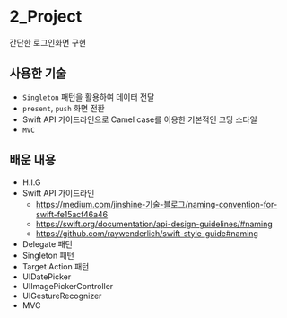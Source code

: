 #  2_Project
간단한 로그인화면 구현

## 사용한 기술
- `Singleton` 패턴을 활용하여 데이터 전달
- `present`, `push` 화면 전환
- Swift API 가이드라인으로 Camel case를 이용한 기본적인 코딩 스타일
- `MVC`

## 배운 내용
- H.I.G
- Swift API 가이드라인
    - https://medium.com/jinshine-기술-블로그/naming-convention-for-swift-fe15acf46a46
    - https://swift.org/documentation/api-design-guidelines/#naming
    - https://github.com/raywenderlich/swift-style-guide#naming
- Delegate 패턴
- Singleton 패턴
- Target Action 패턴
- UIDatePicker
- UIImagePickerController
- UIGestureRecognizer
- MVC
